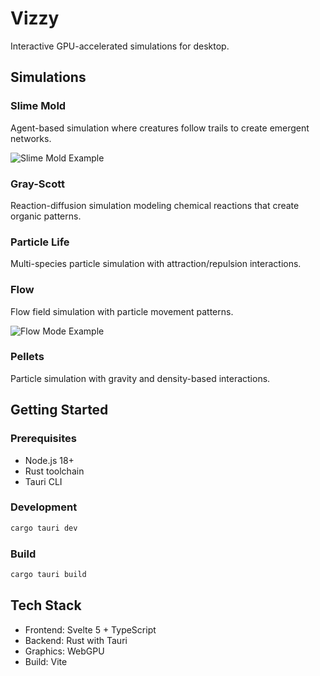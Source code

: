 # Vizzy

Interactive GPU-accelerated simulations for desktop.

## Simulations

### Slime Mold
Agent-based simulation where creatures follow trails to create emergent networks.

![Slime Mold Example](example-slime-mold.png)

### Gray-Scott
Reaction-diffusion simulation modeling chemical reactions that create organic patterns.

### Particle Life
Multi-species particle simulation with attraction/repulsion interactions.

### Flow
Flow field simulation with particle movement patterns.

![Flow Mode Example](example-flow-mode.png)

### Pellets
Particle simulation with gravity and density-based interactions.

## Getting Started

### Prerequisites
- Node.js 18+
- Rust toolchain
- Tauri CLI

### Development
```bash
cargo tauri dev
```

### Build
```bash
cargo tauri build
```

## Tech Stack
- Frontend: Svelte 5 + TypeScript
- Backend: Rust with Tauri
- Graphics: WebGPU
- Build: Vite
